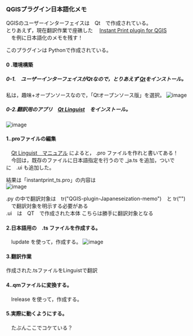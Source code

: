 ### QGISプラグイン日本語化メモ  
 QGISのユーザーインターフェイスは　Qt　で作成されている。  
 とりあえず，現在翻訳作業で座礁した
 　[Instant Print plugin for QGIS](https://github.com/sourcepole/qgis-instantprint-plugin)  
 　を例に日本語化のメモを残す！  
 
 このプラグインは Pythonで作成されている。  
 
#### 0 .環境構築  
##### 0-1.　ユーザーインターフェイスがQtなので，とりあえず [Qt]([https://www.qt.io/ja-jp/product/development-tools](https://www.qt.io/ja-jp/download-open-source))をインストール。 
 私は，趣味+オープンソースなので，「Qtオープンソース版」を選択。
 ![image](https://user-images.githubusercontent.com/86514652/179387559-5d1dee7a-26d8-492f-aebc-91234476bd5a.png)  
 
##### 0-2.翻訳用のアプリ　[Qt Linguist](https://download.qt.io/linguist_releases/)　をインストール。  
![image](https://user-images.githubusercontent.com/86514652/179392618-a91e69d8-7e3d-4f6c-9b3e-0e63995316f7.png)  

#### 1..proファイルの編集
　[Qt Linguist　マニュアル](https://doc.qt.io/qt-6/linguist-programmers.html)  によると， .pro ファイルを作れと書いてある！  
　今回は，既存のファイルに日本語指定を行うので _ja.ts を追加，ついでに　.ui も追加した。  

結果は「instantprint_ts.pro」の内容は  
![image](https://user-images.githubusercontent.com/86514652/179388037-a12a24e7-4766-4345-bd39-5d55f8ec398e.png)

.py の中で翻訳対象は　tr("QGIS-plugin-Japaneseization-memo")　と tr("") 　で翻訳対象を明示する必要がある  
.ui　は　QT　で作成された本体  こちらは勝手に翻訳対象となる


#### 2.日本語用の　.ts ファイルを作成する。  
　lupdate  を使って，作成する。
![image](https://user-images.githubusercontent.com/86514652/179388068-ea9163dd-8a45-416a-a42e-2df8737b10fb.png)

#### 3.翻訳作業
 作成された.tsファイルをLinguistで翻訳  
 

#### 4..qmファイルに変換する。  
　lrelease    を使って，作成する。

#### 5.実際に動くようにする。  
　たぶんここでコケている？  
